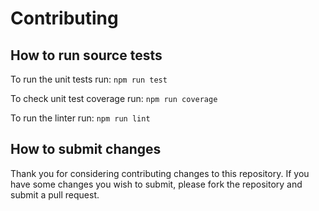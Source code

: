 # Contributing

## How to run source tests
To run the unit tests run: `npm run test`

To check unit test coverage run: `npm run coverage`

To run the linter run: `npm run lint`

## How to submit changes
Thank you for considering contributing changes to this repository.
If you have some changes you wish to submit, please fork the repository and submit a pull request.

